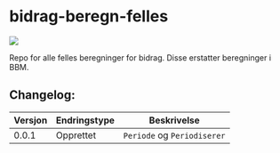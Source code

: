 # bidrag-beregn-felles
![](https://github.com/navikt/bidrag-beregn-ffelles/workflows/maven%20deploy/badge.svg)

Repo for alle felles beregninger for bidrag. Disse erstatter beregninger i BBM.

## Changelog:

Versjon | Endringstype | Beskrivelse
--------|--------------|------------
0.0.1   | Opprettet    | `Periode` og `Periodiserer`
